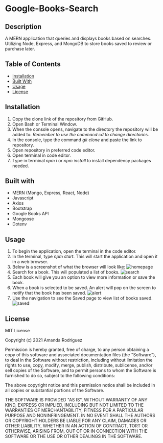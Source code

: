 # Google-Books-Search

## Description
A MERN application that queries and displays books based on searches. Utilizing Node, Express, and MongoDB to store books saved to review or purchase later. 

## Table of Contents
* [Installation](#installation)
* [Built With](#built-with)
* [Usage](#usage)
* [License](#license)

## Installation
1. Copy the clone link of the repository from GitHub.
2. Open Bash or Terminal Window.
3. When the console opens, navigate to the directory the repository will be added to. *Remember to use the command cd to change directories.*
4. In the console, type the command <i> git clone </i> and paste the link to repository.
5. Open repository in preferred code editor.
6. Open terminal in code editor.
7. Type in terminal <i>npm i</i> or <i>npm install </i> to install dependency packages needed.

## Built with
- MERN (Mongo, Express, React, Node)
- Javascript
- Axios
- Bootstrap
- Google Books API
- Mongoose
- Dotenv

## Usage
1. To begin the application, open the terminal in the code editor.
2. In the terminal, type <i>npm start</i>. This will start the application and open it in a web browser.
3. Below is a screenshot of what the browser will look like:
![homepage](https://user-images.githubusercontent.com/77936718/125992039-b37b8b54-1b7e-4bb1-806f-e72fa2133219.png)
4. Search for a book. This will populated a list of books.
![search](https://user-images.githubusercontent.com/77936718/125992086-ce1c4e45-9f31-41f8-9f4a-a9271276a80f.png)
5. Each book will give you an option to view more information or save the book. 
6. When a book is selected to be saved. An alert will pop on the screen to notify that the book has been saved.
![alert](https://user-images.githubusercontent.com/77936718/125992161-1d738050-9041-4d0f-8db0-d41c4a155237.png)
7. Use the navigation to see the Saved page to view list of books saved.
![saved](https://user-images.githubusercontent.com/77936718/125992214-e837b6e7-8dc3-4326-9400-57fb5bc846f4.png)

## License 
MIT License

Copyright (c) 2021 Amanda Rodriguez

Permission is hereby granted, free of charge, to any person obtaining a copy of this software and associated documentation files (the "Software"), to deal in the Software without restriction, including without limitation the rights to use, copy, modify, merge, publish, distribute, sublicense, and/or sell copies of the Software, and to permit persons to whom the Software is furnished to do so, subject to the following conditions:

The above copyright notice and this permission notice shall be included in all copies or substantial portions of the Software.

THE SOFTWARE IS PROVIDED "AS IS", WITHOUT WARRANTY OF ANY KIND, EXPRESS OR IMPLIED, INCLUDING BUT NOT LIMITED TO THE WARRANTIES OF MERCHANTABILITY, FITNESS FOR A PARTICULAR PURPOSE AND NONINFRINGEMENT. IN NO EVENT SHALL THE AUTHORS OR COPYRIGHT HOLDERS BE LIABLE FOR ANY CLAIM, DAMAGES OR OTHER LIABILITY, WHETHER IN AN ACTION OF CONTRACT, TORT OR OTHERWISE, ARISING FROM, OUT OF OR IN CONNECTION WITH THE SOFTWARE OR THE USE OR OTHER DEALINGS IN THE SOFTWARE.
